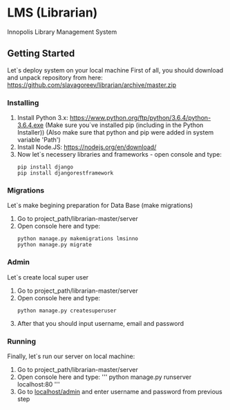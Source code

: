 # LMS (Librarian)
Innopolis Library Management System

## Getting Started
Let`s deploy system on your local machine
First of all, you should download and unpack repository from here: https://github.com/slavagoreev/librarian/archive/master.zip

### Installing
1. Install Python 3.x: https://www.python.org/ftp/python/3.6.4/python-3.6.4.exe
  (Make sure you`ve installed pip (including in the Python Installer))
  (Also make sure that python and pip were added in system variable 'Path')
2. Install Node.JS: https://nodejs.org/en/download/
3. Now let`s necessery libraries and frameworks - open console and type:
      ```
      pip install django
      pip install djangorestframework
      ```

### Migrations
Let`s make begining preparation for Data Base (make migrations)
1. Go to project_path/librarian-master/server
2. Open console here and type:
      ```
      python manage.py makemigrations lmsinno
      python manage.py migrate
      ```
      
### Admin
Let`s create local super user
1. Go to project_path/librarian-master/server
2. Open console here and type:
      ```
      python manage.py createsuperuser
      ```
 3. After that you should input username, email and password
      
### Running
Finally, let`s run our server on local machine:
1. Go to project_path/librarian-master/server
2. Open console here and type:
      '''
      python manage.py runserver localhost:80
      '''
3. Go to [localhost/admin](http://localhost/admin) and enter username and password from previous step
